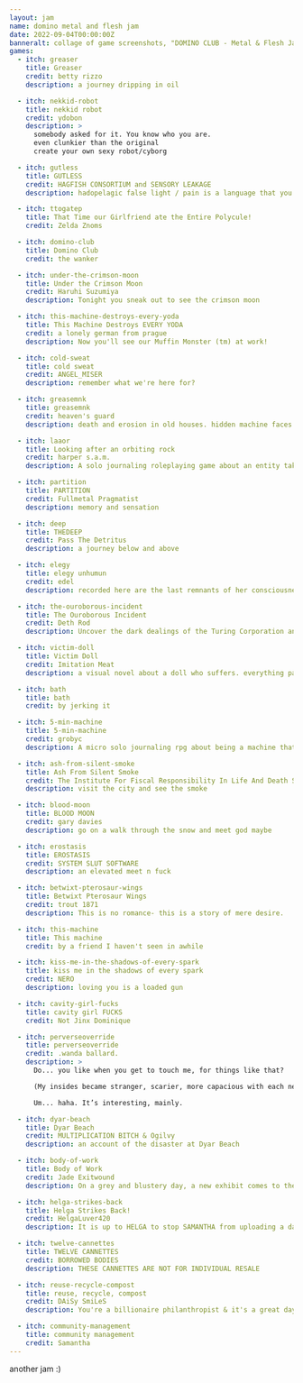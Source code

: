 ```yaml
---
layout: jam
name: domino metal and flesh jam
date: 2022-09-04T00:00:00Z
banneralt: collage of game screenshots, "DOMINO CLUB - Metal & Flesh Jam. Sep 4 - Oct 9, 2022. Click 4 games"
games:
  - itch: greaser
    title: Greaser
    credit: betty rizzo
    description: a journey dripping in oil

  - itch: nekkid-robot
    title: nekkid robot
    credit: ydobon
    description: >
      somebody asked for it. You know who you are.
      even clunkier than the original
      create your own sexy robot/cyborg 

  - itch: gutless
    title: GUTLESS
    credit: HAGFISH CONSORTIUM and SENSORY LEAKAGE
    description: hadopelagic false light / pain is a language that you speak well enough

  - itch: ttogatep
    title: That Time our Girlfriend ate the Entire Polycule!
    credit: Zelda Znoms

  - itch: domino-club
    title: Domino Club
    credit: the wanker

  - itch: under-the-crimson-moon
    title: Under the Crimson Moon
    credit: Haruhi Suzumiya
    description: Tonight you sneak out to see the crimson moon

  - itch: this-machine-destroys-every-yoda
    title: This Machine Destroys EVERY YODA
    credit: a lonely german from prague
    description: Now you'll see our Muffin Monster (tm) at work!

  - itch: cold-sweat
    title: cold sweat
    credit: ANGEL_MISER
    description: remember what we're here for?

  - itch: greasemnk
    title: greasemnk
    credit: heaven's guard
    description: death and erosion in old houses. hidden machine faces

  - itch: laaor
    title: Looking after an orbiting rock
    credit: harper s.a.m.
    description: A solo journaling roleplaying game about an entity taking care of the inhabitants of an orbiting rock.

  - itch: partition
    title: PARTITION
    credit: Fullmetal Pragmatist
    description: memory and sensation

  - itch: deep
    title: THEDEEP
    credit: Pass The Detritus
    description: a journey below and above

  - itch: elegy
    title: elegy unhumun
    credit: edel
    description: recorded here are the last remnants of her consciousness before deletion

  - itch: the-ouroborous-incident
    title: The Ouroborous Incident
    credit: Deth Rod
    description: Uncover the dark dealings of the Turing Corporation and their mysterious RAVENOUS project.

  - itch: victim-doll
    title: Victim Doll
    credit: Imitation Meat
    description: a visual novel about a doll who suffers. everything painful is (al)right

  - itch: bath
    title: bath
    credit: by jerking it

  - itch: 5-min-machine
    title: 5-min-machine
    credit: grobyc
    description: A micro solo journaling rpg about being a machine that does things and writes logs

  - itch: ash-from-silent-smoke
    title: Ash From Silent Smoke
    credit: The Institute For Fiscal Responsibility In Life And Death Sciences
    description: visit the city and see the smoke

  - itch: blood-moon
    title: BLOOD MOON
    credit: gary davies
    description: go on a walk through the snow and meet god maybe

  - itch: erostasis
    title: EROSTASIS
    credit: SYSTEM SLUT SOFTWARE
    description: an elevated meet n fuck 

  - itch: betwixt-pterosaur-wings
    title: Betwixt Pterosaur Wings
    credit: trout 1871
    description: This is no romance- this is a story of mere desire.

  - itch: this-machine
    title: This machine
    credit: by a friend I haven't seen in awhile

  - itch: kiss-me-in-the-shadows-of-every-spark
    title: kiss me in the shadows of every spark
    credit: NERO
    description: loving you is a loaded gun

  - itch: cavity-girl-fucks
    title: cavity girl FUCKS
    credit: Not Jinx Dominique

  - itch: perverseoverride
    title: perverseoverride
    credit: .wanda ballard.
    description: >
      Do... you like when you get to touch me, for things like that?

      (My insides became stranger, scarier, more capacious with each new thing I found I could handle.)

      Um... haha. It’s interesting, mainly. 

  - itch: dyar-beach
    title: Dyar Beach
    credit: MULTIPLICATION BITCH & Ogilvy
    description: an account of the disaster at Dyar Beach

  - itch: body-of-work
    title: Body of Work
    credit: Jade Exitwound
    description: On a grey and blustery day, a new exhibit comes to the Santa Bongo Museum of Art.

  - itch: helga-strikes-back
    title: Helga Strikes Back!
    credit: HelgaLuver420
    description: It is up to HELGA to stop SAMANTHA from uploading a dangerously barefoot GAME.

  - itch: twelve-cannettes
    title: TWELVE CANNETTES
    credit: BORROWED BODIES
    description: THESE CANNETTES ARE NOT FOR INDIVIDUAL RESALE

  - itch: reuse-recycle-compost
    title: reuse, recycle, compost
    credit: DAiSy SmiLeS
    description: You're a billionaire philanthropist & it's a great day to inspect the company you are sponsoring :)

  - itch: community-management
    title: community management
    credit: Samantha
---
```


another jam :)
